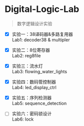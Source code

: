# Digital-Logic-Lab
> 数字逻辑设计实验

- [x] 实验一：38译码器&多路复用器  
  Lab1: decoder38 & multipler

- [x] 实验二：8位寄存器  
  Lab2: reg8file

- [x] 实验三：流水灯  
  Lab3: flowing_water_lights

- [x] 实验四：数码管控制器  
  Lab4: led_display_ctrl  
  
- [x] 实验五：序列检测器  
  Lab5: sequence_detection

- [ ] 实验六：密码锁设计  
  Lab6: lock
